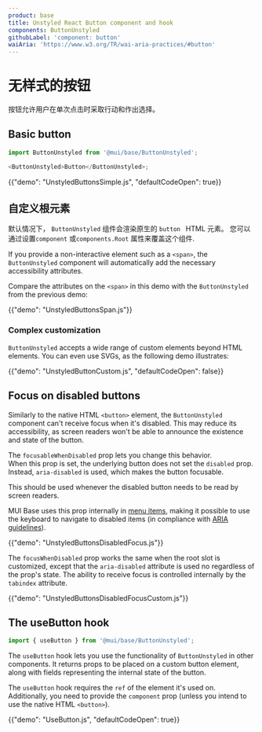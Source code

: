 ```yaml
---
product: base
title: Unstyled React Button component and hook
components: ButtonUnstyled
githubLabel: 'component: button'
waiAria: 'https://www.w3.org/TR/wai-aria-practices/#button'
---
```


# 无样式的按钮

<p class="description">按钮允许用户在单次点击时采取行动和作出选择。</p>

## Basic button

```js
import ButtonUnstyled from '@mui/base/ButtonUnstyled';

<ButtonUnstyled>Button</ButtonUnstyled>;
```

{{"demo": "UnstyledButtonsSimple.js", "defaultCodeOpen": true}}

## 自定义根元素

默认情况下， `ButtonUnstyled` 组件会渲染原生的 `button ` HTML 元素。 您可以通过设置`component` 或`components.Root` 属性来覆盖这个组件.

If you provide a non-interactive element such as a `<span>`, the `ButtonUnstyled` component will automatically add the necessary accessibility attributes.

Compare the attributes on the `<span>` in this demo with the `ButtonUnstyled` from the previous demo:

{{"demo": "UnstyledButtonsSpan.js"}}

### Complex customization

`ButtonUnstyled` accepts a wide range of custom elements beyond HTML elements. You can even use SVGs, as the following demo illustrates:

{{"demo": "UnstyledButtonCustom.js", "defaultCodeOpen": false}}

## Focus on disabled buttons

Similarly to the native HTML `<button>` element, the `ButtonUnstyled` component can't receive focus when it's disabled. This may reduce its accessibility, as screen readers won't be able to announce the existence and state of the button.

The `focusableWhenDisabled` prop lets you change this behavior.  
When this prop is set, the underlying button does not set the `disabled` prop. Instead, `aria-disabled` is used, which makes the button focusable.

This should be used whenever the disabled button needs to be read by screen readers.

MUI Base uses this prop internally in [menu items](/base/react-menu), making it possible to use the keyboard to navigate to disabled items (in compliance with [ARIA guidelines](https://www.w3.org/TR/wai-aria-practices-1.2/#h-note-17)).

{{"demo": "UnstyledButtonsDisabledFocus.js"}}

The `focusWhenDisabled` prop works the same when the root slot is customized, except that the `aria-disabled` attribute is used no regardless of the prop's state. The ability to receive focus is controlled internally by the `tabindex` attribute.

{{"demo": "UnstyledButtonsDisabledFocusCustom.js"}}

## The useButton hook

```js
import { useButton } from '@mui/base/ButtonUnstyled';
```

The `useButton` hook lets you use the functionality of `ButtonUnstyled` in other components. It returns props to be placed on a custom button element, along with fields representing the internal state of the button.

The `useButton` hook requires the `ref` of the element it's used on. Additionally, you need to provide the `component` prop (unless you intend to use the native HTML `<button>`).

{{"demo": "UseButton.js", "defaultCodeOpen": true}}
